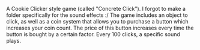 A Cookie Clicker style game (called "Concrete Click").
I forgot to make a folder specifically for the sound effects :/
The game includes an object to click, as well as a coin system that allows you to purchase a button which increases your coin count.
The price of this button increases every time the button is bought by a certain factor.
Every 100 clicks, a specific sound plays.

